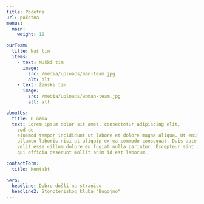 ```yaml
---
title: Početna
url: početna
menus:
  main:
    weight: 10

ourTeam:
  title: Naš tim
  items:
    - text: Muški tim
      image:
        src: /media/uploads/man-team.jpg
        alt: alt
    - text: Ženski tim
      image:
        src: /media/uploads/woman-team.jpg
        alt: alt

aboutUs:
  title: O nama
  text: Lorem ipsum dolor sit amet, consectetur adipiscing elit,
    sed do
    eiusmod tempor incididunt ut labore et dolore magna aliqua. Ut enim ad minim veniam, quis nostrud exercitation
    ullamco laboris nisi ut aliquip ex ea commodo consequat. Duis aute irure dolor in reprehenderit in voluptate
    velit esse cillum dolore eu fugiat nulla pariatur. Excepteur sint occaecat cupidatat non proident, sunt in culpa
    qui officia deserunt mollit anim id est laborum.

contactForm:
  title: Kontakt
  
hero:
  headline: Dobro došli na stranicu
  headline2: Stonoteniskog kluba "Bugojno"
---
```

